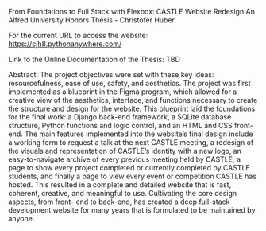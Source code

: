 From Foundations to Full Stack with Flexbox: CASTLE Website Redesign
An Alfred University Honors Thesis - Christofer Huber

For the current URL to access the website:
https://cjh8.pythonanywhere.com/

Link to the Online Documentation of the Thesis: TBD

Abstract:
The project objectives were set with these key ideas: resourcefulness,
ease of use, safety, and aesthetics. The project was first implemented
as a blueprint in the Figma program, which allowed for a creative view
of the aesthetics, interface, and functions necessary to create the 
structure and design for the website. This blueprint laid the foundations
for the final work: a Django back-end framework, a SQLite database
structure, Python functions and logic control, and an HTML and CSS
front-end. The main features implemented into the website’s final 
design include a working form to request a talk at the next CASTLE
meeting, a redesign of the visuals and representation of CASTLE’s
identity with a new logo, an easy-to-navigate archive of every previous
meeting held by CASTLE, a page to show every project completed
or currently completed by CASTLE students, and finally a page to
view every event or competition CASTLE has hosted. This resulted
in a complete and detailed website that is fast, coherent, creative, and
meaningful to use. Cultivating the core design aspects, from front-
end to back-end, has created a deep full-stack development website for
many years that is formulated to be maintained by anyone.
